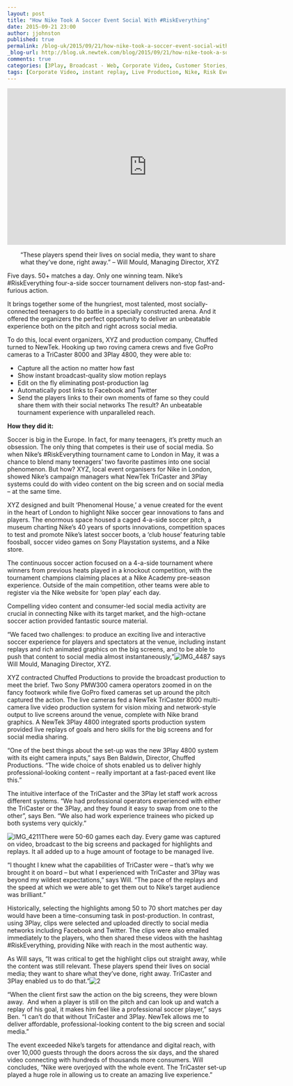 ```yaml
---
layout: post
title: "How Nike Took A Soccer Event Social With #RiskEverything"
date: 2015-09-21 23:00
author: jjohnston
published: true
permalink: /blog-uk/2015/09/21/how-nike-took-a-soccer-event-social-with-riskeverything/
_blog-url: http://blog.uk.newtek.com/blog/2015/09/21/how-nike-took-a-soccer-event-social-with-riskeverything/
comments: true
categories: [3Play, Broadcast - Web, Corporate Video, Customer Stories, Live Production, Sports, TriCaster]
tags: [Corporate Video, instant replay, Live Production, Nike, Risk Everything, slow motion, Sports Video]
---
```

<iframe src="https://player.vimeo.com/video/99771825" width="640" height="359" frameborder="0" allowfullscreen="allowfullscreen"></iframe>
<p style="padding-left: 30px;">“These players spend their lives on social media, they want to share what they’ve done, right away.” – Will Mould, Managing Director, XYZ

Five days. 50+ matches a day. Only one winning team. Nike’s #RiskEverything four-a-side soccer tournament delivers non-stop fast-and-furious action.

It brings together some of the hungriest, most talented, most socially-connected teenagers to do battle in a specially constructed arena. And it offered the organizers the perfect opportunity to deliver an unbeatable experience both on the pitch and right across social media.

To do this, local event organizers, XYZ and production company, Chuffed turned to NewTek. Hooking up two roving camera crews and five GoPro cameras to a TriCaster 8000 and 3Play 4800, they were able to:


*   Capture all the action no matter how fast
*   Show instant broadcast-quality slow motion replays
*   Edit on the fly eliminating post-production lag
*   Automatically post links to Facebook and Twitter
*   Send the players links to their own moments of fame so they could share them with their social networks
The result? An unbeatable tournament experience with unparalleled reach.

**How they did it:**

Soccer is big in the Europe. In fact, for many teenagers, it’s pretty much an obsession. The only thing that competes is their use of social media. So when Nike’s #RiskEverything tournament came to London in May, it was a chance to blend many teenagers’ two favorite pastimes into one social phenomenon. But how? XYZ, local event organisers for Nike in London, showed Nike’s campaign managers what NewTek TriCaster and 3Play systems could do with video content on the big screen and on social media – at the same time.

XYZ designed and built ‘Phenomenal House,’ a venue created for the event in the heart of London to highlight Nike soccer gear innovations to fans and players. The enormous space housed a caged 4-a-side soccer pitch, a museum charting Nike’s 40 years of sports innovations, competition spaces to test and promote Nike’s latest soccer boots, a ‘club house’ featuring table foosball, soccer video games on Sony Playstation systems, and a Nike store.

The continuous soccer action focused on a 4-a-side tournament where winners from previous heats played in a knockout competition, with the tournament champions claiming places at a Nike Academy pre-season experience. Outside of the main competition, other teams were able to register via the Nike website for ‘open play’ each day.

Compelling video content and consumer-led social media activity are crucial in connecting Nike with its target market, and the high-octane soccer action provided fantastic source material.

“We faced two challenges: to produce an exciting live and interactive soccer experience for players and spectators at the venue, including instant replays and rich animated graphics on the big screens, and to be able to push that content to social media almost instantaneously,”![IMG_4487](http://blog.uk.newtek.com/wp-content/uploads/2015/09/IMG_4487.jpg) says Will Mould, Managing Director, XYZ.

XYZ contracted Chuffed Productions to provide the broadcast production to meet the brief. Two Sony PMW300 camera operators zoomed in on the fancy footwork while five GoPro fixed cameras set up around the pitch captured the action. The live cameras fed a NewTek TriCaster 8000 multi-camera live video production system for vision mixing and network-style output to live screens around the venue, complete with Nike brand graphics. A NewTek 3Play 4800 integrated sports production system provided live replays of goals and hero skills for the big screens and for social media sharing.

“One of the best things about the set-up was the new 3Play 4800 system with its eight camera inputs,” says Ben Baldwin, Director, Chuffed Productions. “The wide choice of shots enabled us to deliver highly professional-looking content – really important at a fast-paced event like this.”

The intuitive interface of the TriCaster and the 3Play let staff work across different systems. “We had professional operators experienced with either the TriCaster or the 3Play, and they found it easy to swap from one to the other”, says Ben. “We also had work experience trainees who picked up both systems very quickly.”

![IMG_4211](http://blog.uk.newtek.com/wp-content/uploads/2015/09/IMG_4211.jpg)There were 50-60 games each day. Every game was captured on video, broadcast to the big screens and packaged for highlights and replays. It all added up to a huge amount of footage to be managed live.

“I thought I knew what the capabilities of TriCaster were – that’s why we brought it on board – but what I experienced with TriCaster and 3Play was beyond my wildest expectations,” says Will. “The pace of the replays and the speed at which we were able to get them out to Nike’s target audience was brilliant.”

Historically, selecting the highlights among 50 to 70 short matches per day would have been a time-consuming task in post-production. In contrast, using 3Play, clips were selected and uploaded directly to social media networks including Facebook and Twitter. The clips were also emailed immediately to the players, who then shared these videos with the hashtag #RiskEverything, providing Nike with reach in the most authentic way.

As Will says, “It was critical to get the highlight clips out straight away, while the content was still relevant. These players spend their lives on social media; they want to share what they’ve done, right away. TriCaster and 3Play enabled us to do that.”![2](http://blog.uk.newtek.com/wp-content/uploads/2015/09/2.jpg)

“When the client first saw the action on the big screens, they were blown away.  And when a player is still on the pitch and can look up and watch a replay of his goal, it makes him feel like a professional soccer player,” says Ben. “I can’t do that without TriCaster and 3Play. NewTek allows me to deliver affordable, professional-looking content to the big screen and social media.”

The event exceeded Nike’s targets for attendance and digital reach, with over 10,000 guests through the doors across the six days, and the shared video connecting with hundreds of thousands more consumers. Will concludes, “Nike were overjoyed with the whole event. The TriCaster set-up played a huge role in allowing us to create an amazing live experience.”
